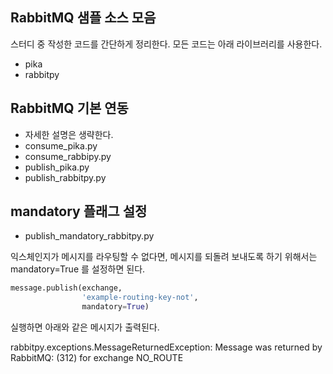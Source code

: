 

## RabbitMQ 샘플 소스 모음
스터디 중 작성한 코드를 간단하게 정리한다. 모든 코드는 아래 라이브러리를 사용한다.
- pika
- rabbitpy

## RabbitMQ 기본 연동
- 자세한 설명은 생략한다.
- consume_pika.py
- consume_rabbipy.py
- publish_pika.py
- publish_rabbitpy.py

## mandatory 플래그 설정

- publish_mandatory_rabbitpy.py

익스체인지가 메시지를 라우팅할 수 없다면, 메시지를 되돌려 보내도록 하기 위해서는 mandatory=True 를 설정하면 된다.
````python
message.publish(exchange, 
                'example-routing-key-not',
                mandatory=True)
````
실행하면 아래와 같은 메시지가 출력된다. 

rabbitpy.exceptions.MessageReturnedException: Message was returned by RabbitMQ: (312) for exchange NO_ROUTE


